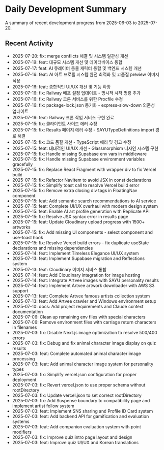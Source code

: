 # Daily Development Summary

A summary of recent development progress from 2025-06-03 to 2025-07-20.

## Recent Activity

- 2025-07-20: fix: merge conflicts 해결 및 시스템 일관성 개선
- 2025-07-19: feat: 대규모 시스템 개선 및 데이터베이스 통합
- 2025-07-17: feat: AI 큐레이터 동물 캐릭터 통합 및 백엔드 시스템 개선
- 2025-07-16: feat: AI 아트 프로필 시스템 완전 최적화 및 고품질 preview 이미지 적용
- 2025-07-16: feat: 종합적인 UI/UX 개선 및 기능 확장
- 2025-07-16: fix: Railway 배포 설정 업데이트 - 명시적 시작 명령 추가
- 2025-07-16: fix: Railway 크론 서비스를 위한 Procfile 수정
- 2025-07-16: fix: package-lock.json 동기화 - express-slow-down 의존성 업데이트
- 2025-07-16: feat: Railway 크론 작업 서비스 구현 완료
- 2025-07-15: fix: 클라이언트 사이드 에러 수정
- 2025-07-15: fix: Results 페이지 에러 수정 - SAYUTypeDefinitions import 경로 해결
- 2025-07-15: fix: 코드 품질 개선 - TypeScript 에러 및 경고 수정
- 2025-07-15: feat: 대대적인 UI/UX 개선 - Glassmorphism 디자인 시스템 구현
- 2025-07-15: fix: Handle missing Supabase env vars in middleware
- 2025-07-15: fix: Handle missing Supabase environment variables gracefully
- 2025-07-15: fix: Replace React Fragment with wrapper div to fix Vercel build
- 2025-07-15: fix: Refactor NavItem to avoid JSX in const declarations
- 2025-07-15: fix: Simplify toast call to resolve Vercel build error
- 2025-07-15: fix: Remove extra closing div tags in FloatingNav component
- 2025-07-15: feat: Add semantic search recommendations to AI service
- 2025-07-15: feat: Complete UI/UX overhaul with modern design system
- 2025-07-15: feat: Enable AI art profile generation with Replicate API
- 2025-07-15: fix: Resolve JSX syntax error in results page
- 2025-07-15: feat: Update Cloudinary upload progress with 1500+ artworks
- 2025-07-15: fix: Add missing UI components - select component and use-toast hook
- 2025-07-15: fix: Resolve Vercel build errors - fix duplicate useState declarations and missing dependencies
- 2025-07-14: feat: Implement Timeless Elegance UI/UX system
- 2025-07-13: feat: Implement Supabase migration and Reflections system
- 2025-07-13: feat: Cloudinary 이미지 서비스 통합
- 2025-07-14: feat: Add Cloudinary integration for image hosting
- 2025-07-14: feat: Integrate Artvee images with SAYU personality results
- 2025-07-14: feat: Implement Artvee artwork downloader with AWS S3 support
- 2025-07-13: feat: Complete Artvee famous artists collection system
- 2025-07-13: feat: Add Artvee crawler and Windows environment setup
- 2025-07-10: docs: Add project requirements and Claude context documentation
- 2025-07-06: Clean up remaining env files with special characters
- 2025-07-06: Remove environment files with carriage return characters in filenames
- 2025-07-03: fix: Disable Next.js image optimization to resolve 500/400 errors
- 2025-07-03: fix: Debug and fix animal character image display on quiz results
- 2025-07-03: feat: Complete automated animal character image processing
- 2025-07-03: feat: Add animal character image system for personality types
- 2025-07-03: fix: Simplify vercel.json configuration for proper deployment
- 2025-07-03: fix: Revert vercel.json to use proper schema without rootDirectory
- 2025-07-03: fix: Update vercel.json to set correct rootDirectory
- 2025-07-03: fix: Add Suspense boundary to compatibility page and implement artist follow system
- 2025-07-03: feat: Implement SNS sharing and Profile ID Card system
- 2025-07-03: feat: Add backend API for gamification and evaluation systems
- 2025-07-03: feat: Add companion evaluation system with point modifiers
- 2025-07-03: fix: Improve quiz intro page layout and design
- 2025-07-03: feat: Improve quiz UI/UX and Korean translations